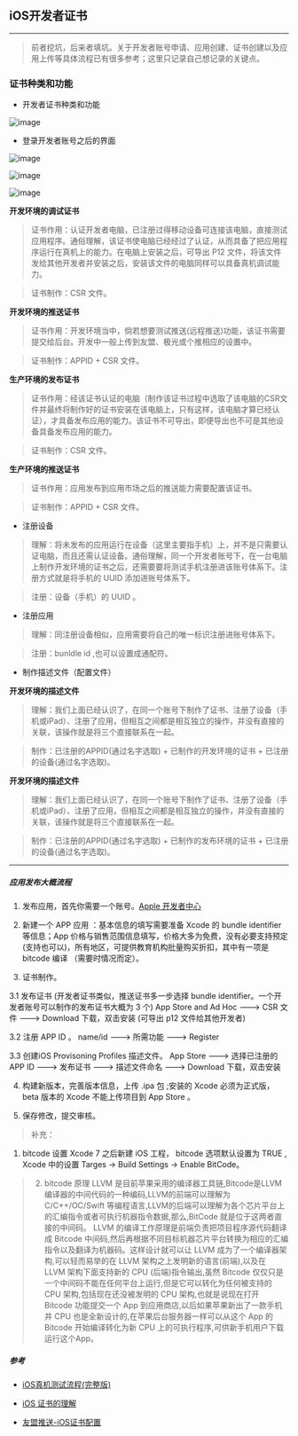 ## iOS开发者证书
---

> 前者挖坑，后来者填坑。关于开发者账号申请、应用创建、证书创建以及应用上传等具体流程已有很多参考；这里只记录自己想记录的关键点。

### 证书种类和功能

* 开发者证书种类和功能

![image](https://github.com/itwyhuaing/OC-WYH/blob/master/iOS开发者证书/image/cer0.png)

* 登录开发者账号之后的界面

![image](https://github.com/itwyhuaing/OC-WYH/blob/master/iOS开发者证书/image/cer1.png)


![image](https://github.com/itwyhuaing/OC-WYH/blob/master/iOS开发者证书/image/cer2.png)


![image](https://github.com/itwyhuaing/OC-WYH/blob/master/iOS开发者证书/image/cer3.png)


**开发环境的调试证书**

> 证书作用：认证开发者电脑，已注册过得移动设备可连接该电脑，直接测试应用程序。通俗理解，该证书使电脑已经经过了认证，从而具备了把应用程序运行在真机上的能力。在电脑上安装之后，可导出 P12 文件，将该文件发给其他开发者并安装之后，安装该文件的电脑同样可以具备真机调试能力。

> 证书制作：CSR 文件。

**开发环境的推送证书**

> 证书作用：开发环境当中，倘若想要测试推送(远程推送)功能，该证书需要提交给后台。开发中一般上传到友盟、极光或个推相应的设置中。

> 证书制作：APPID + CSR 文件。

**生产环境的发布证书**

> 证书作用：经该证书认证的电脑（制作该证书过程中选取了该电脑的CSR文件并最终将制作好的证书安装在该电脑上，只有这样，该电脑才算已经认证），才具备发布应用的能力。该证书不可导出，即便导出也不可是其他设备具备发布应用的能力。

> 证书制作：CSR 文件。

**生产环境的推送证书**

> 证书作用：应用发布到应用市场之后的推送能力需要配置该证书。

> 证书制作：APPID + CSR 文件。


* 注册设备

> 理解：将未发布的应用运行在设备（这里主要指手机）上，并不是只需要认证电脑，而且还需认证设备。通俗理解，同一个开发者账号下，在一台电脑上制作开发环境的证书之后，还需要要将测试手机注册进该账号体系下。注册方式就是将手机的 UUID 添加进账号体系下。

> 注册：设备（手机）的 UUID 。

* 注册应用

> 理解：同注册设备相似，应用需要将自己的唯一标识注册进账号体系下。

> 注册：bunldle id ,也可以设置成通配符。

* 制作描述文件（配置文件）

**开发环境的描述文件**

> 理解：我们上面已经认识了，在同一个账号下制作了证书、注册了设备（手机或iPad）、注册了应用，但相互之间都是相互独立的操作，并没有直接的关联，该操作就是将三个直接联系在一起。

> 制作：已注册的APPID(通过名字选取) + 已制作的开发环境的证书 + 已注册的设备(通过名字选取)。

**开发环境的描述文件**

> 理解：我们上面已经认识了，在同一个账号下制作了证书、注册了设备（手机或iPad）、注册了应用，但相互之间都是相互独立的操作，并没有直接的关联，该操作就是将三个直接联系在一起。

> 制作：已注册的APPID(通过名字选取) + 已制作的发布环境的证书 + 已注册的设备(通过名字选取)。

---
##### 应用发布大概流程

1. 发布应用，首先你需要一个账号。[Apple 开发者中心](https://developer.apple.com)

2. 新建一个 APP 应用 ：基本信息的填写需要准备 Xcode 的 bundle identifier 等信息；App 价格与销售范围信息填写，价格大多为免费，没有必要支持预定(支持也可以)，所有地区，可提供教育机构批量购买折扣，其中有一项是 bitcode 编译 （需要时情况而定）。

3. 证书制作。

  3.1 发布证书 (开发者证书类似，推送证书多一步选择 bundle identifier。一个开发者账号可以制作的发布证书大概为 3 个)
App Store and Ad Hoc ---> CSR 文件 ---> Download 下载，双击安装 (可导出 p12 文件给其他开发者)

  3.2 注册 APP ID 。
name/id ---> 所需功能  ---> Register

  3.3 创建iOS Provisoning Profiles 描述文件。
App Store ---> 选择已注册的 APP ID ---> 发布证书 ---> 描述文件命名 ---> Download 下载，双击安装

4. 构建新版本，完善版本信息，上传 .ipa 包 ;安装的 Xcode 必须为正式版，beta 版本的 Xcode 不能上传项目到 App Store 。

5. 保存修改，提交审核。



> 补充：
1. bitcode 设置
Xcode 7 之后新建 iOS 工程， bitcode 选项默认设置为 TRUE , Xcode 中的设置 Targes -> Build Settings -> Enable BitCode。

> 2. bitcode 原理
LLVM 是目前苹果采用的编译器工具链,Bitcode是LLVM编译器的中间代码的一种编码,LLVM的前端可以理解为 C/C++/OC/Swift 等编程语言,LLVM的后端可以理解为各个芯片平台上的汇编指令或者可执行机器指令数据,那么,BitCode 就是位于这两者直接的中间码。
LLVM 的编译工作原理是前端负责把项目程序源代码翻译成 Bitcode 中间码,然后再根据不同目标机器芯片平台转换为相应的汇编指令以及翻译为机器码。这样设计就可以让 LLVM 成为了一个编译器架构,可以轻而易举的在 LLVM 架构之上发明新的语言(前端),以及在 LLVM 架构下面支持新的 CPU (后端)指令输出,虽然 Bitcode 仅仅只是一个中间码不能在任何平台上运行,但是它可以转化为任何被支持的 CPU 架构,包括现在还没被发明的 CPU 架构,也就是说现在打开 Bitcode 功能提交一个 App 到应用商店,以后如果苹果新出了一款手机并 CPU 也是全新设计的,在苹果后台服务器一样可以从这个 App 的 Bitcode 开始编译转化为新 CPU 上的可执行程序,可供新手机用户下载运行这个App。




##### 参考

* [iOS真机测试流程(完整版)](https://www.jianshu.com/p/ae7110f2f7d9)

* [iOS 证书的理解](https://www.jianshu.com/p/86748f895026)

* [友盟推送-iOS证书配置](https://developer.umeng.com/docs/66632/detail/66748)
